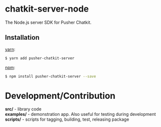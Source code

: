# chatkit-server-node

The Node.js server SDK for Pusher Chatkit.

## Installation

[yarn](https://yarnpkg.com/):

```sh
$ yarn add pusher-chatkit-server
```

[npm](https://www.npmjs.com/):

```sh
$ npm install pusher-chatkit-server --save
```

# Development/Contribution
<strong>src/</strong> - library code</br>
<strong>examples/</strong> - demonstration app. Also useful for testing during development</br>
<strong>scripts/</strong> - scripts for tagging, building, test, releasing package
